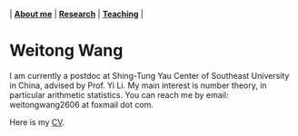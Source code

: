 | [**About me**](https://wwang374.github.io) | [**Research**](https://wwang374.github.io/research) | [**Teaching**](https://wwang374.github.io/teaching) |
 
# Weitong Wang

I am currently a postdoc at Shing-Tung Yau Center of Southeast University in China, advised by Prof. Yi Li. My main interest is number theory, in particular arithmetic statistics. You can reach me by email: weitongwang2606 at foxmail dot com.

Here is my [CV](https://wwang374.github.io/cv_WWang.pdf).
